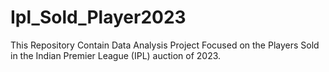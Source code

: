 # Ipl_Sold_Player2023
This Repository Contain Data Analysis Project Focused on the Players Sold in the Indian Premier League (IPL) auction of 2023.
